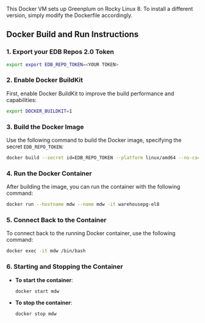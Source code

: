 
This Docker VM sets up Greenplum on Rocky Linux 8. To install a different version, simply modify the Dockerfile accordingly.

## Docker Build and Run Instructions

### 1. Export your EDB Repos 2.0 Token 

```bash
export export EDB_REPO_TOKEN=<YOUR TOKEN>
```

### 2. Enable Docker BuildKit

First, enable Docker BuildKit to improve the build performance and capabilities:

```bash
export DOCKER_BUILDKIT=1
```

### 3. Build the Docker Image

Use the following command to build the Docker image, specifying the secret `EDB_REPO_TOKEN`:

```bash
docker build --secret id=EDB_REPO_TOKEN --platform linux/amd64 --no-cache -t warehousepg-el8 .
```

### 4. Run the Docker Container

After building the image, you can run the container with the following command:

```bash
docker run --hostname mdw --name mdw -it warehousepg-el8
```

### 5. Connect Back to the Container

To connect back to the running Docker container, use the following command:

```bash
docker exec -it mdw /bin/bash
```

### 6. Starting and Stopping the Container

- **To start the container**:

  ```bash
  docker start mdw
  ```

- **To stop the container**:

  ```bash
  docker stop mdw
  ```